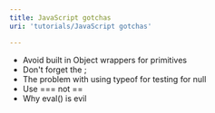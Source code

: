 ```yaml
---
title: JavaScript gotchas
uri: 'tutorials/JavaScript gotchas'

---
```

-   Avoid built in Object wrappers for primitives
-   Don't forget the ;
-   The problem with using typeof for testing for null
-   Use === not ==
-   Why eval() is evil
